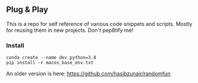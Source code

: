 ## Plug & Play

This is a repo for self reference of various code snippets and scripts. Mostly for reusing them in new projects. Don't pep8tify me!

### Install
```
conda create --name dev python=3.8
pip install -r macos_base_env.txt
```

An older version is here: https://github.com/hasibzunair/randomfun
